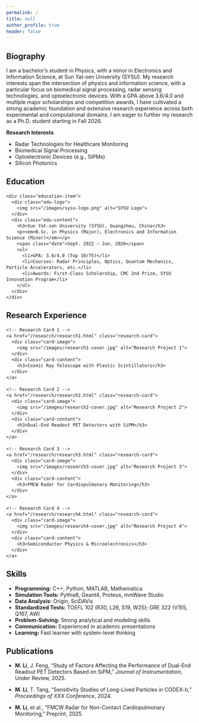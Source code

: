 ```yaml
---
permalink: /
title: null
author_profile: true
header: false
---
```


<section id="Biography">
  <h2 class="page__title">Biography</h2>
  <p>
    I am a bachelor’s student in Physics, with a minor in Electronics and Information Science, at Sun Yat-sen University (SYSU). 
    My research interests span the intersection of physics and information science, with a particular focus on biomedical signal processing, 
    radar sensing technologies, and optoelectronic devices. 
    With a GPA above 3.6/4.0 and multiple major scholarships and competition awards, I have cultivated a strong academic foundation 
    and extensive research experience across both experimental and computational domains. 
    I am eager to further my research as a Ph.D. student starting in Fall 2026.
  </p>

  <strong>Research Interests</strong>
  <ul>
    <li>Radar Technologies for Healthcare Monitoring</li>
    <li>Biomedical Signal Processing</li>
    <li>Optoelectronic Devices (e.g., SiPMs)</li>
    <li>Silicon Photonics</li>
  </ul>
</section>

<section id="education">
  <h2 class="page__title">Education</h2>
  <div class="education-list">

    <div class="education-item">
      <div class="edu-logo">
        <img src="/images/sysu-logo.png" alt="SYSU Logo">
      </div>
      <div class="edu-content">
        <h3>Sun Yat-sen University (SYSU), Guangzhou, China</h3>
        <p><em>B.Sc. in Physics (Major), Electronics and Information Science (Minor)</em></p>
        <span class="date">Sept. 2022 – Jun. 2026</span>
        <ul>
          <li>GPA: 3.6/4.0 (Top 10/75)</li>
          <li>Courses: Radar Principles, Optics, Quantum Mechanics, Particle Accelerators, etc.</li>
          <li>Awards: First-Class Scholarship, CMC 2nd Prize, SYSU Innovation Program</li>
        </ul>
      </div>
    </div>

  </div>
</section>

<section id="research">
  <h2 class="page__title">Research Experience</h2>

  <div class="research-grid">

    <!-- Research Card 1 -->
    <a href="/research/research1.html" class="research-card">
      <div class="card-image">
        <img src="/images/research1-cover.jpg" alt="Research Project 1">
      </div>
      <div class="card-content">
        <h3>Cosmic Ray Telescope with Plastic Scintillators</h3>
      </div>
    </a>

    <!-- Research Card 2 -->
    <a href="/research/research2.html" class="research-card">
      <div class="card-image">
        <img src="/images/research2-cover.jpg" alt="Research Project 2">
      </div>
      <div class="card-content">
        <h3>Dual-End Readout PET Detectors with SiPM</h3>
      </div>
    </a>

    <!-- Research Card 3 -->
    <a href="/research/research3.html" class="research-card">
      <div class="card-image">
        <img src="/images/research3-cover.jpg" alt="Research Project 3">
      </div>
      <div class="card-content">
        <h3>FMCW Radar for Cardiopulmonary Monitoring</h3>
      </div>
    </a>

    <!-- Research Card 4 -->
    <a href="/research/research4.html" class="research-card">
      <div class="card-image">
        <img src="/images/research4-cover.jpg" alt="Research Project 4">
      </div>
      <div class="card-content">
        <h3>Semiconductor Physics & Microelectronics</h3>
      </div>
    </a>

  </div>
</section>



<section id="Skills">
  <h2 class="page__title">Skills</h2>
  <ul>
    <li><strong>Programming:</strong> C++, Python, MATLAB, Mathematica</li>
    <li><strong>Simulation Tools:</strong> Pythia8, Geant4, Proteus, mmWave Studio</li>
    <li><strong>Data Analysis:</strong> Origin, SciDAVis</li>
    <li><strong>Standardized Tests:</strong> TOEFL 102 (R30, L26, S19, W25); GRE 322 (V155, Q167, AW)</li>
    <li><strong>Problem-Solving:</strong> Strong analytical and modeling skills</li>
    <li><strong>Communication:</strong> Experienced in academic presentations</li>
    <li><strong>Learning:</strong> Fast learner with system-level thinking</li>
  </ul>
</section>

<section id="publications">
  <h2 class="page__title">Publications</h2>
  <ul class="pub-list">
    <li>
      <p><strong>M. Li</strong>, J. Feng, “Study of Factors Affecting the Performance of Dual-End Readout PET Detectors Based on SiPM,” <em>Journal of Instrumentation</em>, Under Review, 2025.</p>
    </li>
    <li>
      <p><strong>M. Li</strong>, T. Tang, “Sensitivity Studies of Long-Lived Particles in CODEX-b,” <em>Proceedings of XXX Conference</em>, 2024.</p>
    </li>
    <li>
      <p><strong>M. Li</strong>, et al., “FMCW Radar for Non-Contact Cardiopulmonary Monitoring,” Preprint, 2025.</p>
    </li>
  </ul>
</section>
